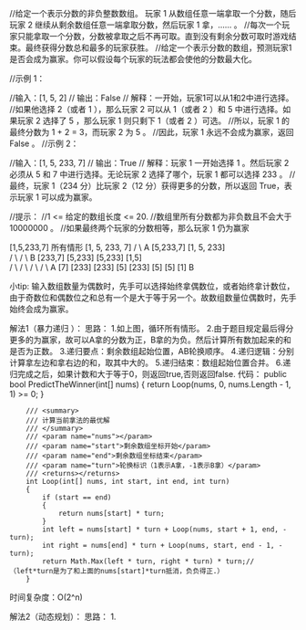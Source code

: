 ﻿//给定一个表示分数的非负整数数组。 玩家 1 从数组任意一端拿取一个分数，随后玩家 2 继续从剩余数组任意一端拿取分数，然后玩家 1 拿，…… 。
//每次一个玩家只能拿取一个分数，分数被拿取之后不再可取。直到没有剩余分数可取时游戏结束。最终获得分数总和最多的玩家获胜。
//给定一个表示分数的数组，预测玩家1是否会成为赢家。你可以假设每个玩家的玩法都会使他的分数最大化。



//示例 1：

//输入：[1, 5, 2]
//        输出：False
//        解释：一开始，玩家1可以从1和2中进行选择。
//如果他选择 2（或者 1 ），那么玩家 2 可以从 1（或者 2 ）和 5 中进行选择。如果玩家 2 选择了 5 ，那么玩家 1 则只剩下 1（或者 2 ）可选。
//所以，玩家 1 的最终分数为 1 + 2 = 3，而玩家 2 为 5 。
//因此，玩家 1 永远不会成为赢家，返回 False 。
//示例 2：

//输入：[1, 5, 233, 7]
//        输出：True
//        解释：玩家 1 一开始选择 1 。然后玩家 2 必须从 5 和 7 中进行选择。无论玩家 2 选择了哪个，玩家 1 都可以选择 233 。
//     最终，玩家 1（234 分）比玩家 2（12 分）获得更多的分数，所以返回 True，表示玩家 1 可以成为赢家。


//提示：
//1 <= 给定的数组长度 <= 20.
//数组里所有分数都为非负数且不会大于 10000000 。
//如果最终两个玩家的分数相等，那么玩家 1 仍为赢家


[1,5,233,7]
所有情形
                           	     [1, 5, 233, 7]
                           	     /		     \								A
                           [5,233,7]	     [1,  5,  233]                        
							/	  \             /      \					B
						[233,7]   [5,233]    [5,233]    [1,5]                    
						/   \      /    \      /    \      /  \				A
				      [7]  [233]  [233]  [5]  [233]  [5]  [5]  [1]          B     

小tip:
 输入数组数量为偶数时，先手可以选择始终拿偶数位，或者始终拿计数位，由于奇数位和偶数位之和总有一个是大于等于另一个。故数组数量位偶数时，先手始终会成为赢家。

解法1（暴力递归 ）：
思路：
1.如上图，循环所有情形。
2.由于题目规定最后得分更多的为赢家，故可以A拿的分数为正，B拿的为负。然后计算所有数加起来的和是否为正数。
3.递归要点：剩余数组起始位置，AB轮换顺序。
4.递归逻辑：分别计算拿左边和拿右边的和，取其中大的。
5.递归结束：数组起始位置合并。
6.递归完成之后，如果计数和大于等于0，则返回true,否则返回false.
代码：
		public bool PredictTheWinner(int[] nums)
        {
            return Loop(nums, 0, nums.Length - 1, 1) >= 0;
        }

        /// <summary>
        /// 计算当前拿法的最优解
        /// </summary>
        /// <param name="nums"></param>
        /// <param name="start">剩余数组坐标开始</param>
        /// <param name="end">剩余数组坐标结束</param>
        /// <param name="turn">轮换标识（1表示A拿，-1表示B拿）</param>
        /// <returns></returns>
        int Loop(int[] nums, int start, int end, int turn)
        {
            if (start == end)
            {
                return nums[start] * turn;
            }
            int left = nums[start] * turn + Loop(nums, start + 1, end, -turn);
            int right = nums[end] * turn + Loop(nums, start, end - 1, -turn);
            return Math.Max(left * turn, right * turn) * turn;//（left*turn是为了和上面的nums[start]*turn抵消，负负得正.）
        }

时间复杂度：O(2^n)


解法2（动态规划）：
思路：
1.


